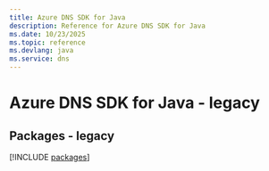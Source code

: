 ```yaml
---
title: Azure DNS SDK for Java
description: Reference for Azure DNS SDK for Java
ms.date: 10/23/2025
ms.topic: reference
ms.devlang: java
ms.service: dns
---
```

# Azure DNS SDK for Java - legacy
## Packages - legacy
[!INCLUDE [packages](dns-index.md)]